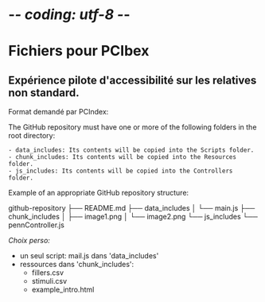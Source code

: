 # -*- coding: utf-8 -*-

# Fichiers pour PCIbex

## Expérience pilote d'accessibilité sur les relatives non standard.

Format demandé par PCIndex:

The GitHub repository must have one or more of the following folders in the root directory:

	- data_includes: Its contents will be copied into the Scripts folder.
	- chunk_includes: Its contents will be copied into the Resources folder.
	- js_includes: Its contents will be copied into the Controllers folder.

Example of an appropriate GitHub repository structure:

github-repository
├── README.md
├── data_includes
│   └── main.js
├── chunk_includes
│   ├── image1.png
│   └── image2.png
└── js_includes
    └── pennController.js

*Choix perso:* 
  - un seul script: mail.js dans 'data_includes'
  - ressources dans 'chunk_includes': 
	- fillers.csv
	- stimuli.csv
	- example_intro.html
